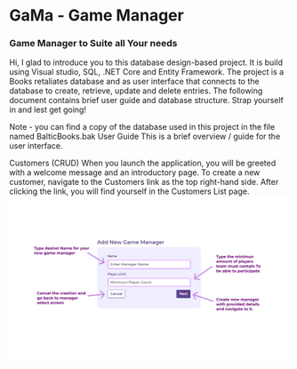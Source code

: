 # GaMa - Game Manager #
### Game Manager to Suite all Your needs ###

Hi, I glad to introduce you to this database design-based project. It is build using Visual studio, SQL, .NET Core and Entity Framework. The project is a Books retaliates database and as user interface that connects to the database to create, retrieve, update and delete entries. The following document contains brief user guide and database structure. Strap yourself in and lest get going!

Note - you can find a copy of the database used in this project in the file named BalticBooks.bak
User Guide
This is a brief overview / guide for the user interface.

Customers (CRUD)
When you launch the application, you will be greeted with a welcome message and an introductory page. To create a new customer, navigate to the Customers link as the top right-hand side. After clicking the link, you will find yourself in the Customers List page.
![](/GameManagerUi/Support/Manual/Gm-Create.jpg)
